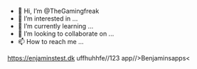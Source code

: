 - 👋 Hi, I’m @TheGamingfreak
- 👀 I’m interested in ...
- 🌱 I’m currently learning ...
- 💞️ I’m looking to collaborate on ...
- 📫 How to reach me ...

<!---
TheGamingfreak/TheGamingfreak is a ✨ special ✨ repository because its `README.md` (this file) appears on your GitHub profile.
You can click the Preview link to take a look at your changes.
--->
https://enjaminstest.dk
uffhuhhfe//123
app//>Benjaminsapps<
